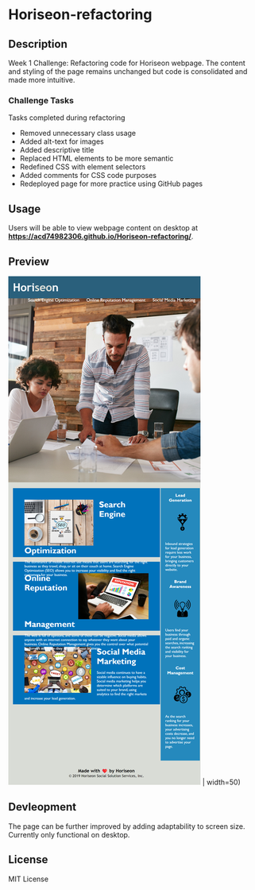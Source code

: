# Horiseon-refactoring

## Description
Week 1 Challenge:  Refactoring code for Horiseon webpage. The content and styling of the page remains unchanged but code is consolidated and made more intuitive. 

### Challenge Tasks
Tasks completed during refactoring

* Removed unnecessary class usage
* Added alt-text for images
* Added descriptive title
* Replaced HTML elements to be more semantic
* Redefined CSS with element selectors
* Added comments for CSS code purposes
* Redeployed page for more practice using GitHub pages

## Usage
Users will be able to view webpage content on desktop at **https://acd74982306.github.io/Horiseon-refactoring/**.

## Preview
![Screenshot](127.0.0.1_5500_index.html.png) | width=50)

## Devleopment
The page can be further improved by adding adaptability to screen size. Currently only functional on desktop.

## License
MIT License



